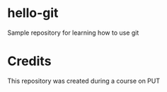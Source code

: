 # hello-git
Sample repository for learning how to use git
# Credits
This repository was created during a course on PUT
